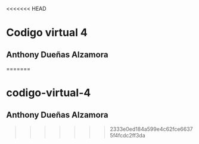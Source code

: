 <<<<<<< HEAD
# Codigo virtual 4
## Anthony Dueñas Alzamora
=======
# codigo-virtual-4
## Anthony Dueñas Alzamora
>>>>>>> 2333e0ed184a599e4c62fce66375f4fcdc2ff3da
